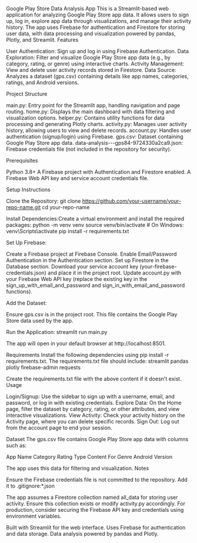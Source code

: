 Google Play Store Data Analysis App
This is a Streamlit-based web application for analyzing Google Play Store app data. It allows users to sign up, log in, explore app data through visualizations, and manage their activity history. The app uses Firebase for authentication and Firestore for storing user data, with data processing and visualization powered by pandas, Plotly, and Streamlit.
Features

User Authentication: Sign up and log in using Firebase Authentication.
Data Exploration: Filter and visualize Google Play Store app data (e.g., by category, rating, or genre) using interactive charts.
Activity Management: View and delete user activity records stored in Firestore.
Data Source: Analyzes a dataset (gps.csv) containing details like app names, categories, ratings, and Android versions.

Project Structure

main.py: Entry point for the Streamlit app, handling navigation and page routing.
home.py: Displays the main dashboard with data filtering and visualization options.
helper.py: Contains utility functions for data processing and generating Plotly charts.
activity.py: Manages user activity history, allowing users to view and delete records.
account.py: Handles user authentication (signup/login) using Firebase.
gps.csv: Dataset containing Google Play Store app data.
data-analysis---gps84-9724330a2ca9.json: Firebase credentials file (not included in the repository for security).

Prerequisites

Python 3.8+
A Firebase project with Authentication and Firestore enabled.
A Firebase Web API key and service account credentials file.

Setup Instructions

Clone the Repository:
git clone https://github.com/your-username/your-repo-name.git
cd your-repo-name


Install Dependencies:Create a virtual environment and install the required packages:
python -m venv venv
source venv/bin/activate  # On Windows: venv\Scripts\activate
pip install -r requirements.txt


Set Up Firebase:

Create a Firebase project at Firebase Console.
Enable Email/Password Authentication in the Authentication section.
Set up Firestore in the Database section.
Download your service account key (your-firebase-credentials.json) and place it in the project root.
Update account.py with your Firebase Web API key (replace the existing key in the sign_up_with_email_and_password and sign_in_with_email_and_password functions).


Add the Dataset:

Ensure gps.csv is in the project root. This file contains the Google Play Store data used by the app.


Run the Application:
streamlit run main.py

The app will open in your default browser at http://localhost:8501.


Requirements
Install the following dependencies using pip install -r requirements.txt. The requirements.txt file should include:
streamlit
pandas
plotly
firebase-admin
requests

Create the requirements.txt file with the above content if it doesn't exist.
Usage

Login/Signup: Use the sidebar to sign up with a username, email, and password, or log in with existing credentials.
Explore Data: On the Home page, filter the dataset by category, rating, or other attributes, and view interactive visualizations.
View Activity: Check your activity history on the Activity page, where you can delete specific records.
Sign Out: Log out from the account page to end your session.

Dataset
The gps.csv file contains Google Play Store app data with columns such as:

App Name
Category
Rating
Type
Content For
Genre
Android Version

The app uses this data for filtering and visualization.
Notes

Ensure the Firebase credentials file is not committed to the repository. Add it to .gitignore:*.json


The app assumes a Firestore collection named all_data for storing user activity. Ensure this collection exists or modify activity.py accordingly.
For production, consider securing the Firebase API key and credentials using environment variables.


Built with Streamlit for the web interface.
Uses Firebase for authentication and data storage.
Data analysis powered by pandas and Plotly.

